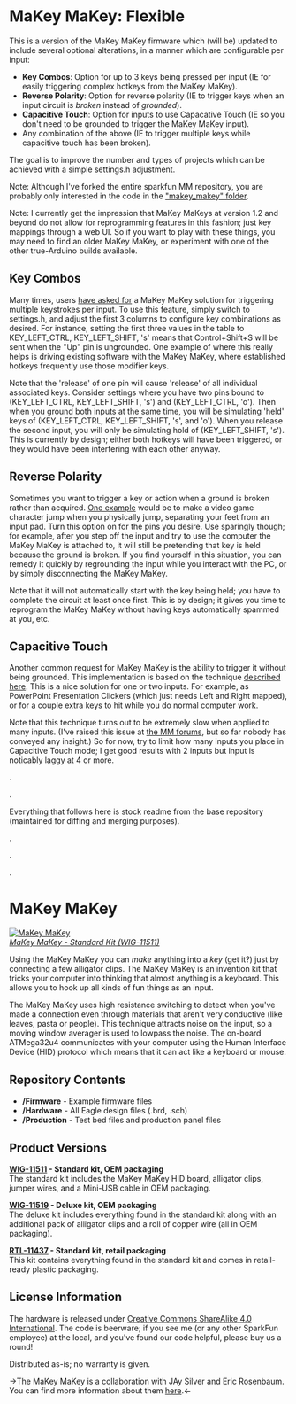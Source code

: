 MaKey MaKey: Flexible
=====================

This is a version of the MaKey MaKey firmware which (will be) updated to include several optional alterations, in a manner which are configurable per input:
* __Key Combos__: Option for up to 3 keys being pressed per input (IE for easily triggering complex hotkeys from the MaKey MaKey).
* __Reverse Polarity__: Option for reverse polarity (IE to trigger keys when an input circuit is _broken_ instead of _grounded_).
* __Capacitive Touch__: Option for inputs to use Capacative Touch (IE so you don't need to be grounded to trigger the MaKey MaKey input).
* Any combination of the above (IE to trigger multiple keys while capacitive touch has been broken).

The goal is to improve the number and types of projects which can be achieved with a simple settings.h adjustment.

Note: Although I've forked the entire sparkfun MM repository, you are probably only interested in the code in the ["makey_makey" folder](./firmware/Arduino/makey_makey).

Note: I currently get the impression that MaKey MaKeys at version 1.2 and beyond do not allow for reprogramming features in this fashion; just key mappings through a web UI.
So if you want to play with these things, you may need to find an older MaKey MaKey, or experiment with one of the other true-Arduino builds available.

## Key Combos

Many times, users [have asked for](http://www.makeymakey.com/forums/index.php?topic=5621.0) a MaKey MaKey solution for triggering multiple keystrokes per input.
To use this feature, simply switch to settings.h, and adjust the first 3 columns to configure key combinations as desired.
For instance, setting the first three values in the table to KEY_LEFT_CTRL, KEY_LEFT_SHIFT, 's' means that Control+Shift+S will be sent when the "Up" pin is ungrounded.
One example of where this really helps is driving existing software with the MaKey MaKey, where established hotkeys frequently use those modifier keys.

Note that the 'release' of one pin will cause 'release' of all individual associated keys.
Consider settings where you have two pins bound to (KEY_LEFT_CTRL, KEY_LEFT_SHIFT, 's') and (KEY_LEFT_CTRL, 'o').
Then when you ground both inputs at the same time, you will be simulating 'held' keys of (KEY_LEFT_CTRL, KEY_LEFT_SHIFT, 's', and 'o').
When you release the second input, you will only be simulating hold of (KEY_LEFT_SHIFT, 's'). This is currently by design; either both hotkeys will have been triggered, or they would have been interfering with each other anyway.

## Reverse Polarity

Sometimes you want to trigger a key or action when a ground is broken rather than acquired.
[One example](http://www.makeymakey.com/forums/index.php?topic=1282.0) would be to make a video game character jump when you physically jump, separating your feet from an input pad.
Turn this option on for the pins you desire.
Use sparingly though; for example, after you step off the input and try to use the computer the MaKey MaKey is attached to, it will still be pretending that key is held because the ground is broken.
If you find yourself in this situation, you can remedy it quickly by regrounding the input while you interact with the PC, or by simply disconnecting the MaKey MaKey.

Note that it will not automatically start with the key being held; you have to complete the circuit at least once first.
This is by design; it gives you time to reprogram the MaKey MaKey without having keys automatically spammed at you, etc.

## Capacitive Touch

Another common request for MaKey MaKey is the ability to trigger it without being grounded.
This implementation is based on the technique [described here](http://playground.arduino.cc/Code/CapacitiveSensor).
This is a nice solution for one or two inputs. For example, as PowerPoint Presentation Clickers (which just needs Left and Right mapped), or for a couple extra keys to hit while you do normal computer work.

Note that this technique turns out to be extremely slow when applied to many inputs.
(I've raised this issue at [the MM forums](http://www.makeymakey.com/forums/index.php?topic=15304.msg17317#msg17317), but so far nobody has conveyed any insight.)
So for now, try to limit how many inputs you place in Capacitive Touch mode; I get good results with 2 inputs but input is noticably laggy at 4 or more.

.

.

Everything that follows here is stock readme from the base repository (maintained for diffing and merging purposes).

.

.

.

MaKey MaKey
===========

[![MaKey MaKey](https://dlnmh9ip6v2uc.cloudfront.net/images/products/1/1/5/1/1/11511-01b_medium.jpg)  
*MaKey MaKey - Standard Kit (WIG-11511)*](https://www.sparkfun.com/products/11511)

Using the MaKey MaKey you can *make* anything into a *key* (get it?) just by connecting a few alligator clips. The MaKey MaKey is an invention kit that tricks your computer into thinking that almost anything is a keyboard. This allows you to hook up all kinds of fun things as an input.

The MaKey MaKey uses high resistance switching to detect when you've made a connection even through materials that aren't very conductive (like leaves, pasta or people). This technique attracts noise on the input, so a moving window averager is used to lowpass the noise. The on-board ATMega32u4 communicates with your computer using the Human Interface Device (HID) protocol which means that it can act like a keyboard or mouse.

Repository Contents
-------------------
* **/Firmware** - Example firmware files
* **/Hardware** - All Eagle design files (.brd, .sch)
* **/Production** - Test bed files and production panel files

Product Versions
----------------

**[WIG-11511](https://www.sparkfun.com/products/11511) - Standard kit, OEM packaging**  
The standard kit includes the MaKey MaKey HID board, alligator clips, jumper wires, and a Mini-USB cable in OEM packaging.

**[WIG-11519](https://www.sparkfun.com/products/11519) - Deluxe kit, OEM packaging**  
The deluxe kit includes everything found in the standard kit along with an additional pack of alligator clips and a roll of copper wire (all in OEM packaging).

**[RTL-11437](https://www.sparkfun.com/products/11437) - Standard kit, retail packaging**  
This kit contains everything found in the standard kit and comes in retail-ready plastic packaging.

License Information
-------------------
The hardware is released under [Creative Commons ShareAlike 4.0 International](https://creativecommons.org/licenses/by-sa/4.0/).
The code is beerware; if you see me (or any other SparkFun employee) at the local, and you've found our code helpful, please buy us a round!

Distributed as-is; no warranty is given.

->The MaKey MaKey is a collaboration with JAy Silver and Eric Rosenbaum. You can find more information about them [here](http://www.makeymakey.com/).<-
